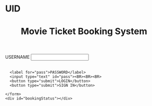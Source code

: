 # UID

<!DOCTYPE html>
<html lang="en">
<head>
  <meta charset="UTF-8">
 <meta name="viewport" content="width=device-width, initial-scale=1.0">
  <title>Movie Ticket Booking System</title>
  <link rel="stylesheet" href="styles.css">
</head>
<body>
  <header>
    <h1>Movie Ticket Booking System</h1>
  </header>
  <div class="container">
    <form id="bookingForm">
      <label for="user">USERNAME</label>
      <input type="text" id="user"><br><br>
      
      <label for="pass">PASSWORD</label>
      <input type="text" id="pass"><BR><BR><BR>
      <button type="submit">LOGIN</button>
      <button type="submit">SIGN IN</button>
    
    </form>
    <div id="bookingStatus"></div>
  </div>
  <script src="script.js"></script>
</body>
</html>
